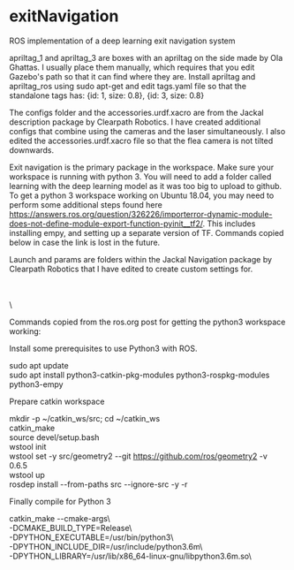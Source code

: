 # exitNavigation
ROS implementation of a deep learning exit navigation system


apriltag_1 and apriltag_3 are boxes with an apriltag on the side made by Ola Ghattas. I usually place them manually, which requires that you edit Gazebo's path so that it can find where they are. Install apriltag and apriltag_ros using sudo apt-get and edit tags.yaml file so that the standalone tags has:
{id: 1, size: 0.8},
{id: 3, size: 0.8}

The configs folder and the accessories.urdf.xacro are from the Jackal description package by Clearpath Robotics. I have created additional configs that combine using the cameras and the laser simultaneously. I also edited the accessories.urdf.xacro file so that the flea camera is not tilted downwards.

Exit navigation is the primary package in the workspace. Make sure your workspace is running with python 3. You will need to add a folder called learning with the deep learning model as it was too big to upload to github. To get a python 3 workspace working on Ubuntu 18.04, you may need to perform some additional steps found here https://answers.ros.org/question/326226/importerror-dynamic-module-does-not-define-module-export-function-pyinit__tf2/. This includes installing empy, and setting up a separate version of TF. Commands copied below in case the link is lost in the future.

Launch and params are folders within the Jackal Navigation package by Clearpath Robotics that I have edited to create custom settings for.

 \
 \
 \

Commands copied from the ros.org post for getting the python3 workspace working:

Install some prerequisites to use Python3 with ROS.

sudo apt update \
sudo apt install python3-catkin-pkg-modules python3-rospkg-modules python3-empy


Prepare catkin workspace

mkdir -p ~/catkin_ws/src; cd ~/catkin_ws \
catkin_make \
source devel/setup.bash \
wstool init \
wstool set -y src/geometry2 --git https://github.com/ros/geometry2 -v 0.6.5 \
wstool up \
rosdep install --from-paths src --ignore-src -y -r


Finally compile for Python 3

catkin_make --cmake-args\ \
            -DCMAKE_BUILD_TYPE=Release\ \
            -DPYTHON_EXECUTABLE=/usr/bin/python3\ \
            -DPYTHON_INCLUDE_DIR=/usr/include/python3.6m\ \
            -DPYTHON_LIBRARY=/usr/lib/x86_64-linux-gnu/libpython3.6m.so\

